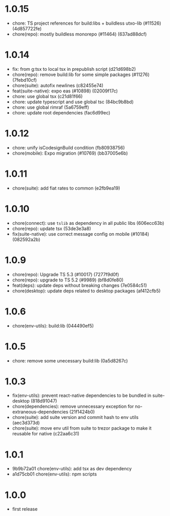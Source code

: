 # 1.0.15

-   chore: TS project references for build:libs + buildless utxo-lib (#11526) (4d857722fe)
-   chore(repo): mostly buildless monorepo (#11464) (637ad88dcf)

# 1.0.14

-   fix: from g:tsx to local tsx in prepublish script (d21d698b2)
-   chore(repo): remove build:lib for some simple packages (#11276) (7febd10cf)
-   chore(suite): autofix newlines (c82455e74)
-   feat(suite-native): expo eas (#10898) (02009f17c)
-   chore: use global tsx (c21d81f66)
-   chore: update typescript and use global tsc (84bc9b8bd)
-   chore: use global rimraf (5a6759eff)
-   chore: update root dependencies (fac6d99ec)

# 1.0.12

-   chore: unify isCodesignBuild condition (fb80938756)
-   chore(mobile): Expo migration (#10769) (bb37005e6b)

# 1.0.11

-   chore(suite): add fiat rates to common (e2fb9ea19)

# 1.0.10

-   chore(connect): use `tslib` as dependency in all public libs (606ecc63b)
-   chore(repo): update tsx (53de3e3a8)
-   fix(suite-native): use correct message config on mobile (#10184) (082592a2b)

# 1.0.9

-   chore(repo): Upgrade TS 5.3 (#10017) (7277f9d0f)
-   chore(repo): upgrade to TS 5.2 (#9989) (bf8d0fe80)
-   feat(deps): update deps without breaking changes (7e0584c51)
-   chore(desktop): update deps related to desktop packages (af412cfb5)

# 1.0.6

-   chore(env-utils): build:lib (044490ef5)

# 1.0.5

-   chore: remove some unecessary build:lib (0a5d8267c)

# 1.0.3

-   fix(env-utils): prevent react-native dependencies to be bundled in suite-desktop (818d91047)
-   chore(dependencies): remove unnecessary exception for no-extraneous-dependencies (21f1424b0)
-   chore(suite): add suite version and commit hash to env utils (aec3d373d)
-   chore(suite): move env util from suite to trezor package to make it reusable for native (c22aa6c31)

# 1.0.1

-   9b9b72a01 chore(env-utils): add tsx as dev dependency
-   a1d75cb01 chore(env-utils): npm scripts

# 1.0.0

-   first release

